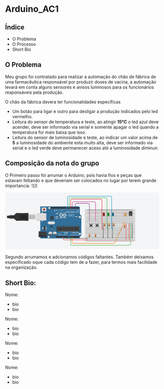 # Arduino_AC1
## Índice 
- O Problema
- O Processo
- Short Bio

## O Problema

Meu grupo foi contratado para realizar a automação do chão de fábrica de uma farmacêutica responsável por produzir doses de vacina, a automação levará em conta alguns sensores e avisos luminosos para os funcionários responsáveis pela produção.

O chão da fábrica devera ter funcionalidades específicas 
- Um botão para ligar e outro para desligar a produção indicados pelo led vermelho.
- Leitura do sensor de temperatura e teste, ao atingir **15℃** o led azul deve acender, deve ser informado via serial e somente apagar o led quando a temperatura for mais baixa que isso.
- Leitura do sensor de luminosidade e teste, ao indicar um valor acima de **5** a luminosidade do ambiente esta muito alta, deve ser informado via serial e o led verde deve permanecer aceso até a luminosidade diminuir.

## Composição da nota do grupo

O Primeiro passo foi arrumar o Arduino, pois havia fios e peças que estavam feltando e que deveriam ser colocados no lugar por terem grande importancia.
![](


![](https://github.com/Luana-strutzel/Arduino_AC1/blob/main/coding%201.png)

Segundo arrumamos e adcionamos códigos faltantes. Também deixamos especificado oque cada código tem de a fazer, para termos mais facilidade na organização.


## Short Bio:

Nome:
- bio
- bio

Nome:
- bio
- bio

Nome:
- bio
- bio

Nome:
- bio
- bio
